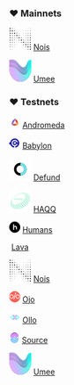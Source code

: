 ### :heart: Mainnets

<img src="https://raw.githubusercontent.com/ShKmTr/test2/main/nois_black.svg" alt="" data-size="line"> [Nois](mainnet/nois/)

<img src="https://raw.githubusercontent.com/ShKmTr/test2/main/umee.svg" alt="" data-size="line"> [Umee](mainnet/umee/)


### :heart: Testnets

<img src="https://raw.githubusercontent.com/ShKmTr/test2/main/andromeda.png" alt="" data-size="line"> [Andromeda](testnet/andromeda/)

<img src="https://raw.githubusercontent.com/ShKmTr/test2/main/babylon.png" alt="" data-size="line"> [Babylon](testnet/babylon/)

<img src="https://raw.githubusercontent.com/ShKmTr/test2/main/defund.svg" alt="" data-size="line"> [Defund](testnet/defund/)

<img src="https://raw.githubusercontent.com/ShKmTr/test2/main/haqq.svg" alt="" data-size="line"> [HAQQ](testnet/haqq/)

<img src="https://raw.githubusercontent.com/ShKmTr/test2/main/humans.png" alt="" data-size="line"> [Humans](testnet/humans/)

<img src="https://raw.githubusercontent.com/ShKmTr/test2/main/lava.png" alt="" data-size="line"> [Lava](testnet/lava/)

<img src="https://raw.githubusercontent.com/ShKmTr/test2/main/nois_black.svg" alt="" data-size="line"> [Nois](testnet/nois/)

<img src="https://raw.githubusercontent.com/ShKmTr/test2/main/ojo.png" alt="" data-size="line"> [Ojo](testnet/ojo/)

<img src="https://raw.githubusercontent.com/ShKmTr/test2/main/ollo.png" alt="" data-size="line"> [Ollo](testnet/ollo/)

<img src="https://raw.githubusercontent.com/ShKmTr/test2/main/source.png" alt="" data-size="line"> [Source](testnet/source/)

<img src="https://raw.githubusercontent.com/ShKmTr/test2/main/umee.svg" alt="" data-size="line"> [Umee](testnet/umee/)
